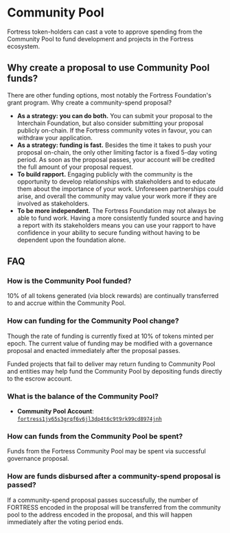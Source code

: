 <!--
order: 5
-->

# Community Pool

Fortress token-holders can cast a vote to approve spending from the Community Pool to fund development and projects in the
Fortress ecosystem.

## Why create a proposal to use Community Pool funds?

There are other funding options, most notably the Fortress Foundation's grant program. Why create a community-spend proposal?

- **As a strategy: you can do both.** You can submit your proposal to the Interchain Foundation, but also consider submitting your proposal publicly on-chain. If the Fortress community votes in favour, you can withdraw your application.
- **As a strategy: funding is fast.** Besides the time it takes to push your proposal on-chain, the only other limiting factor is a fixed 5-day voting period. As soon as the proposal passes, your account will be credited the full amount of your proposal request.
- **To build rapport.** Engaging publicly with the community is the opportunity to develop relationships with stakeholders and to educate them about the importance of your work. Unforeseen partnerships could arise, and overall the community may value your work more if they are involved as stakeholders.
- **To be more independent.** The Fortress Foundation may not always be able to fund work. Having a more consistently funded source and having a report with its stakeholders means you can use your rapport to have confidence in your ability to secure funding without having to be dependent upon the foundation alone.

## FAQ

### How is the Community Pool funded?

10% of all tokens generated (via block rewards) are continually transferred to and accrue within the Community Pool.

### How can funding for the Community Pool change?

Though the rate of funding is currently fixed at 10% of tokens minted per epoch. The current value of funding may be modified with a governance proposal and enacted immediately after the proposal passes.

Funded projects that fail to deliver may return funding to Community Pool and entities may help fund the Community Pool by depositing funds directly to the escrow account.

### What is the balance of the Community Pool?

- **Community Pool Account**: [`fortress1jv65s3grqf6v6jl3dp4t6c9t9rk99cd8974jnh`](https://www.mintscan.io/fortress/account/fortress1jv65s3grqf6v6jl3dp4t6c9t9rk99cd8974jnh)

### How can funds from the Community Pool be spent?

Funds from the Fortress Community Pool may be spent via successful governance proposal.

### How are funds disbursed after a community-spend proposal is passed?

If a community-spend proposal passes successfully, the number of FORTRESS encoded in the proposal will be transferred from the community pool to the address encoded in the proposal, and this will happen immediately after the voting period ends.
